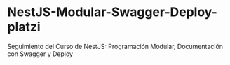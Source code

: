# NestJS-Modular-Swagger-Deploy-platzi
Seguimiento del  Curso de NestJS: Programación Modular, Documentación con Swagger y Deploy
